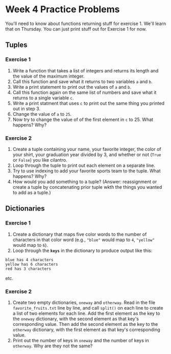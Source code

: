 # Week 4 Practice Problems

You'll need to know about functions returning stuff for exercise 1. We'll learn that on Thursday. You can just print stuff out for Exercise 1 for now. 

## Tuples

### Exercise 1
1. Write a function that takes a list of integers and returns its length and the value of the maximum integer.
2. Call this function and save what it returns to two variables `a` and `b`.
3. Write a print statement to print out the values of `a` and `b`.
4. Call this function again on the same list of numbers and save what it returns to a single variable `c`.
5. Write a print statment that uses `c` to print out the same thing you printed out in step 3.
6. Change the value of `a` to `25`.
7. Now try to change the value of of the first element in `c` to 25. What happens? Why? 

### Exercise 2
1. Create a tuple containing your name, your favorite integer, the color of your shirt, your graduation year divided by 3, and whether or not (`True` or `False`) you like cilantro.
2. Loop through the tuple to print out each element on a separate line.
3. Try to use indexing to add your favorite sports team to the tuple. What happens? Why?
4. How would you add something to a tuple? (Answer: reassignment or create a tuple by concatenating prior tuple wkth the things you wanted to add as a tuple.)

## Dictionaries

### Exercise 1
1. Create a dictionary that maps five color words to the number of characters in that color word (e.g., `"blue"` would map to `4`, `"yellow"` would map to `6`).
2. Loop through the **`keys`** in the dictionary to produce output like this:

```
blue has 4 characters
yellow has 6 characters
red has 3 characters
```

etc.


### Exercise 2
1. Create two empty dictionaries, `oneway` and `otherway`. Read in the file `favorite_fruits.txt` line by line, and call `split()` on each line to create a list of two elements for each line. Add the first element as the key to the `oneway` dictionary, with the second element as that key's corresponding value. Then add the second element as the key to the `otherway` dictionary, with the first element as that key's corresponding value.
2. Print out the number of keys in `oneway` and the number of keys in `otherway`. Why are they not the same?
 

